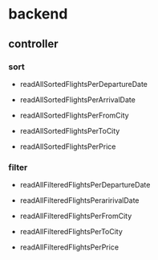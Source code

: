 # backend
## controller
### sort
- readAllSortedFlightsPerDepartureDate

- readAllSortedFlightsPerArrivalDate

- readAllSortedFlightsPerFromCity

- readAllSortedFlightsPerToCity

- readAllSortedFlightsPerPrice
### filter
- readAllFilteredFlightsPerDepartureDate

- readAllFilteredFlightsPeraririvalDate

- readAllFilteredFlightsPerFromCity

- readAllFilteredFlightsPerToCity

- readAllFilteredFlightsPerPrice
